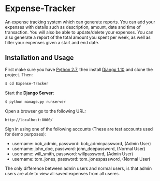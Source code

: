 # Expense-Tracker
An expense tracking system which can generate reports. You can add your expenses with details such as description, amount, date and time of transaction. You will also be able to update/delete your expenses. You can also generate a report of the total amount you spent per week, as well as filter your expenses given a start and end date.

## Installation and Usage

First make sure you have [Python 2.7](https://www.python.org/download/releases/2.7/), then install [Django 1.10](https://www.djangoproject.com/download/) and clone the project. Then:

```sh
$ cd Expense-Tracker
```

Start the **Django Server**:

```sh
$ python manage.py runserver
```

Open a browser go to the following URL:

```
http://localhost:8000/
```
Sign in using one of the following accounts (These are test accounts used for demo purposes):
* username: bob_admin, password: bob_adminpassword, (Admin User)
* username: john_doe, password: john_doepassword, (Normal User)
* username: will_smith, password: willpassword, (Admin User)
* username: tom_jones, password: tom_jonespassword, (Normal User)

The only difference between admin users and normal users, is that admin users are able to view all saved expenses from all useres.

